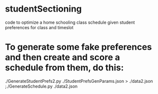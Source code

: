 # studentSectioning
code to optimize a home schooling class schedule given student preferences for class and timeslot

# To generate some fake preferences and then create and score a schedule from them, do this:
./GenerateStudentPrefs2.py ./StudentPrefsGenParams.json > ./data2.json ;./GenerateSchedule.py ./data2.json
